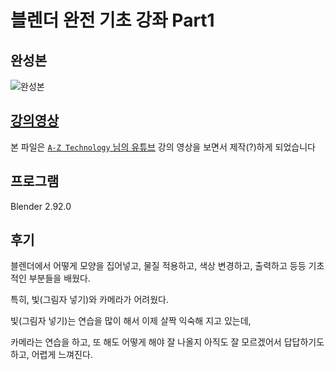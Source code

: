 # 블렌더 완전 기초 강좌 Part1

## 완성본
![완성본](https://user-images.githubusercontent.com/42382793/114299684-99087500-9af7-11eb-9c40-c60ebfe40ed7.png)

## [강의영상](https://youtu.be/7FPaJpwzdjU)

본 파일은 [`A-Z Technology` 님의 유튜브](https://www.youtube.com/channel/UCpp1xltFiMwO1BHTHwuS7UA) 강의 영상을 보면서 제작(?)하게 되었습니다

## 프로그램
Blender 2.92.0

## 후기
블렌더에서 어떻게 모양을 집어넣고, 물질 적용하고, 색상 변경하고, 출력하고 등등 기초적인 부분들을 배웠다.

특히, 빛(그림자 넣기)와 카메라가 어려웠다.

빛(그림자 넣기)는 연습을 많이 해서 이제 살짝 익숙해 지고 있는데,

카메라는 연습을 하고, 또 해도 어떻게 해야 잘 나올지 아직도 잘 모르겠어서 답답하기도 하고, 어렵게 느껴진다.
